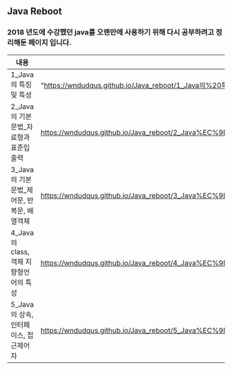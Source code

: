 ## Java Reboot

### 2018 년도에 수강했던 java를 오랜만에 사용하기 위해 다시 공부하려고 정리해둔 페이지 입니다. 
|내용|링크|
|-----|--|
|1_Java의 특징 및 특성|"https://wndudqus.github.io/Java_reboot/1_Java의%20특징%20및%20특성"|
|2_Java의 기본문법_자료형과 표준입출력|https://wndudqus.github.io/Java_reboot/2_Java%EC%9D%98%20%EA%B8%B0%EB%B3%B8%EB%AC%B8%EB%B2%95_%EC%9E%90%EB%A3%8C%ED%98%95%EA%B3%BC%20%ED%91%9C%EC%A4%80%EC%9E%85%EC%B6%9C%EB%A0%A5 |
|3_Java의 기본문법_제어문, 반복문, 배열객체|https://wndudqus.github.io/Java_reboot/3_Java%EC%9D%98%20%EA%B8%B0%EB%B3%B8%EB%AC%B8%EB%B2%95_%EC%A0%9C%EC%96%B4%EB%AC%B8,%20%EB%B0%98%EB%B3%B5%EB%AC%B8,%20%EB%B0%B0%EC%97%B4%EA%B0%9D%EC%B2%B4 |
|4_Java의 class, 객체 지향형언어의 특성|https://wndudqus.github.io/Java_reboot/4_Java%EC%9D%98%20class,%20%EA%B0%9D%EC%B2%B4%20%EC%A7%80%ED%96%A5%ED%98%95%EC%96%B8%EC%96%B4%EC%9D%98%20%ED%8A%B9%EC%84%B1 |
|5_Java의 상속, 인터페이스, 접근제어자|https://wndudqus.github.io/Java_reboot/5_Java%EC%9D%98%20%EC%83%81%EC%86%8D,%20%EC%9D%B8%ED%84%B0%ED%8E%98%EC%9D%B4%EC%8A%A4,%20%EC%A0%91%EA%B7%BC%EC%A0%9C%EC%96%B4%EC%9E%90 |

